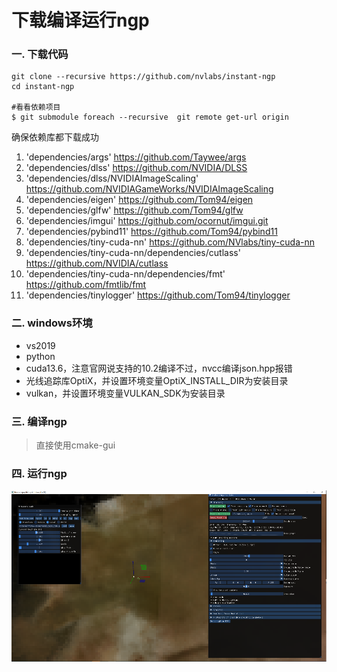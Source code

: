 # 下载编译运行ngp

### 一. 下载代码
```
git clone --recursive https://github.com/nvlabs/instant-ngp
cd instant-ngp

#看看依赖项目
$ git submodule foreach --recursive  git remote get-url origin

```
确保依赖库都下载成功

1. 'dependencies/args' https://github.com/Taywee/args
1. 'dependencies/dlss' https://github.com/NVIDIA/DLSS
1. 'dependencies/dlss/NVIDIAImageScaling' https://github.com/NVIDIAGameWorks/NVIDIAImageScaling
1. 'dependencies/eigen' https://github.com/Tom94/eigen
1. 'dependencies/glfw' https://github.com/Tom94/glfw
1. 'dependencies/imgui' https://github.com/ocornut/imgui.git
1. 'dependencies/pybind11' https://github.com/Tom94/pybind11
1. 'dependencies/tiny-cuda-nn' https://github.com/NVlabs/tiny-cuda-nn 
1. 'dependencies/tiny-cuda-nn/dependencies/cutlass' https://github.com/NVIDIA/cutlass 
1. 'dependencies/tiny-cuda-nn/dependencies/fmt' https://github.com/fmtlib/fmt 
1. 'dependencies/tinylogger' https://github.com/Tom94/tinylogger

### 二. windows环境
- vs2019
- python
- cuda13.6，注意官网说支持的10.2编译不过，nvcc编译json.hpp报错
- 光线追踪库OptiX，并设置环境变量OptiX_INSTALL_DIR为安装目录
- vulkan，并设置环境变量VULKAN_SDK为安装目录

### 三. 编译ngp
>直接使用cmake-gui

### 四. 运行ngp
![](.images/58fe9c8b.png)